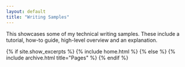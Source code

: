 ```yaml
---
layout: default
title: "Writing Samples"
---
```


This showcases some of my technical writing samples. These include a tutorial, how-to guide, high-level overview and an explanation.

{% if site.show_excerpts %}
  {% include home.html %}
{% else %}
  {% include archive.html title="Pages" %}
{% endif %}
